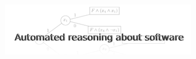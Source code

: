 ![Automated reasoning about software](https://github.com/norbit8/automated_reasoning_abt_sw/blob/main/logo.png?raw=true)
